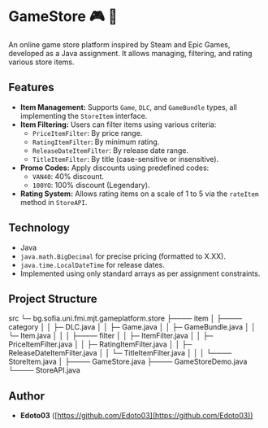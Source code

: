 # GameStore 🎮 🛒

An online game store platform inspired by Steam and Epic Games, developed as a Java assignment. It allows managing, filtering, and rating various store items.

## Features

*   **Item Management:** Supports `Game`, `DLC`, and `GameBundle` types, all implementing the `StoreItem` interface.
*   **Item Filtering:** Users can filter items using various criteria:
    *   `PriceItemFilter`: By price range.
    *   `RatingItemFilter`: By minimum rating.
    *   `ReleaseDateItemFilter`: By release date range.
    *   `TitleItemFilter`: By title (case-sensitive or insensitive).
*   **Promo Codes:** Apply discounts using predefined codes:
    *   `VAN40`: 40% discount.
    *   `100YO`: 100% discount (Legendary).
*   **Rating System:** Allows rating items on a scale of 1 to 5 via the `rateItem` method in `StoreAPI`.

## Technology

*   Java
*   `java.math.BigDecimal` for precise pricing (formatted to X.XX).
*   `java.time.LocalDateTime` for release dates.
*   Implemented using only standard arrays as per assignment constraints.

## Project Structure

src
└─ bg.sofia.uni.fmi.mjt.gameplatform.store
├──── item
│ ├──── category
│ │ ├─ DLC.java
│ │ ├─ Game.java
│ │ ├─ GameBundle.java
│ │ └─ Item.java 
│ │
│ ├──── filter
│ │ ├─ ItemFilter.java
│ │ ├─ PriceItemFilter.java
│ │ ├─ RatingItemFilter.java
│ │ ├─ ReleaseDateItemFilter.java
│ │ └─ TitleItemFilter.java
│ │
│ └──── StoreItem.java 
│
├──── GameStore.java
├──── GameStoreDemo.java 
└──── StoreAPI.java

## Author

*   **Edoto03** ([https://github.com/Edoto03](https://github.com/Edoto03))